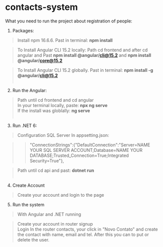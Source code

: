 # contacts-system

What you need to run the project about registration of people:

1. Packages:
>Install npm 16.6.6. Past in terminal: **npm install**<br>

>To Install Angular CLI 15.2 locally: Path cd frontend and after cd angular and Past **npm install @angular/cli@15.2** and **npm install @angular/core@15.2** <br>

>To Install Angular CLI 15.2 globally. Past in terminal: **npm install -g @angular/cli@15.2**<br><br>

2. Run the Angular:
>Path until cd frontend and cd angular<br>
>In your terminal locally, paste: **npx ng serve**<br>
>If the install was globlally: **ng serve**<br><br>

3. Run .NET 6:
>Configuration SQL Server In appsetting.json: <br>

>>"ConnectionStrings":{"DefaultConnection":"Server=NAME YOUR SQL SERVER ACCOUNT;Database=NAME YOUR DATABASE;Trusted_Connection=True;Integrated Security=True"},
  
>Path until cd api and past: **dotnet run** <br><br>
  
4. Create Account

> Create your account and login to the page

5. Run the system

> With Angular and .NET running<br>

> Create your account in router signup <br>
> Login
>In the router contacts, your click in "Novo Contato" and create the contact with name, email and tel. After this you can to put or delete the user. 
